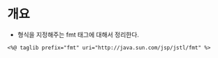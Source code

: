 # 개요
- 형식을 지정해주는 fmt 태그에 대해서 정리한다.
```
<%@ taglib prefix="fmt" uri="http://java.sun.com/jsp/jstl/fmt" %> 
```

